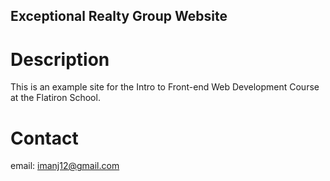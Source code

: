 Exceptional Realty Group Website
---

# Description

This is an example site for the Intro to Front-end Web Development Course at the Flatiron School.

# Contact

email: imanj12@gmail.com
